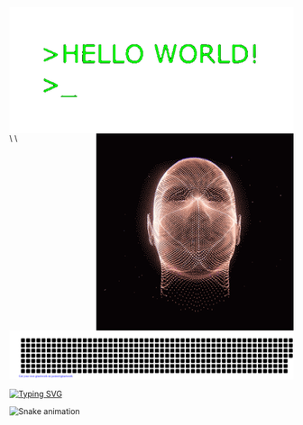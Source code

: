 

<img align="left" alt="GIF" src="1-jB76MLZjiNhGSQQvxm7LSQ-1--unscreen.gif" width="600"/>
<img align="right" alt="GIF" src="c5f06cb3309393f3922761354b7304e3.gif" width="350"/>
\
\


![gitartwork](gitartwork.svg)

[![Typing SVG](https://readme-typing-svg.herokuapp.com?font=Kdam+Thmor+Pro&size=36&color=27F72B&center=true&width=1200&height=200&lines=Back+End+engineer)](https://git.io/typing-svg)

![Snake animation](https://github.com/khasanovmma/khasanovmma/blob/output/github-contribution-grid-snake.svg)
